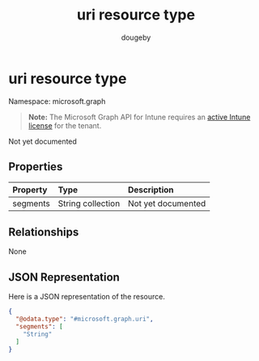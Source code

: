 ﻿---
title: "uri resource type"
description: "Not yet documented"
author: "dougeby"
localization_priority: Normal
ms.prod: "intune"
doc_type: resourcePageType
---

# uri resource type

Namespace: microsoft.graph

> **Note:** The Microsoft Graph API for Intune requires an [active Intune license](https://go.microsoft.com/fwlink/?linkid=839381) for the tenant.

Not yet documented

## Properties

| Property | Type              | Description        |
| :------- | :---------------- | :----------------- |
| segments | String collection | Not yet documented |

## Relationships

None

## JSON Representation

Here is a JSON representation of the resource.

<!-- {
  "blockType": "resource",
  "@odata.type": "microsoft.graph.uri"
}
-->

```json
{
  "@odata.type": "#microsoft.graph.uri",
  "segments": [
    "String"
  ]
}
```
